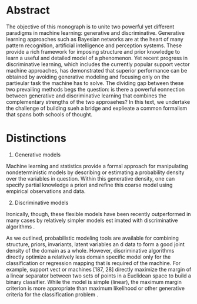 # Abstract

The objective of this monograph is to unite two powerful yet different paradigms in machine learning: generative and discriminative. 
Generative learning approaches such as Bayesian networks are at the heart of many pattern recognition, artificial intelligence and perception systems.
These provide a rich framework for imposing structure and prior knowledge to learn a useful and detailed model of a phenomenon. 
Yet recent progress in discriminative learning, which includes the currently popular support vector machine approaches, has demonstrated that superior performance can be obtained by avoiding generative modeling and focusing only on the partieular task the machine has to solve. 
The dividing gap between these two prevailing methods begs the question: is there a powerful eonnection between generative and discriminative learning that combines the complementary strengths of the two approaehes? 
In this text, we undertake the challenge of building sueh a bridge and explieate a common formalism that spans both schools of thought.

# Distinctions

1. Generative models

Machine learning and statistics provide a formal approach for manipulating nondeterministic models by describing or estimating a probability density over the variables in question. 
Within this generative density, one can specify partial knowledge a priori and refine this coarse model using empirical observations and data.

2. Discriminative models 

Ironically, though, these flexible models have been recently outperformed in many cases by relatively simpler models est imated with discriminative algorithms .

As we outlined, probabilistic modeling tools are available for combining structure, priors, invariants, latent variables an d data to form a good joint density of the domain as a whole. 
However, discriminative algorithms directly optimize a relatively less domain specific model only for the classification or regression mapping that is required of the machine.
For example, support vect or machines [187, 28] directly maximize the margin of a linear separator between two sets of points in a Euclidean space to build a binary classifier. 
While the model is simple (linear), the maximum margin criterion is more appropriate than maximum likelihood or other generative criteria for the classification problem .